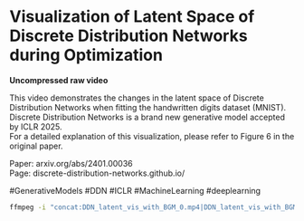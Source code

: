 # Visualization of Latent Space of Discrete Distribution Networks during Optimization
**Uncompressed raw video**


<!-- clip 1
<video controls muted loop playsinline width="512px"> 
  <source src="DDN_latent_vis_with_BGM_0.mp4" type="video/mp4">
</video> -->

This video demonstrates the changes in the latent space of Discrete Distribution Networks when fitting the handwritten digits dataset (MNIST).  
Discrete Distribution Networks is a brand new generative model accepted by ICLR 2025.  
For a detailed explanation of this visualization, please refer to Figure 6 in the original paper.  

Paper: arxiv.org/abs/2401.00036  
Page: discrete-distribution-networks.github.io/  

#GenerativeModels  #DDN #ICLR #MachineLearning #deeplearning




```bash
ffmpeg -i "concat:DDN_latent_vis_with_BGM_0.mp4|DDN_latent_vis_with_BGM_1.mp4" -c copy output.mp4
```
